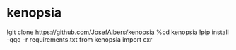# kenopsia

!git clone https://github.com/JosefAlbers/kenopsia
%cd kenopsia
!pip install -qqq -r requirements.txt
from kenopsia import cxr